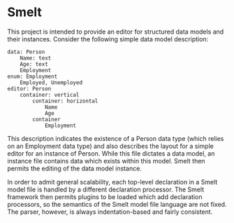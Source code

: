 Smelt
=====

This project is intended to provide an editor for structured data models and
their instances.  Consider the following simple data model description:

    data: Person
        Name: text
        Age: text
        Employment
    enum: Employment
        Employed, Unemployed
    editor: Person
        container: vertical
            container: horizontal
                Name
                Age
            container
                Employment

This description indicates the existence of a Person data type (which relies on
an Employment data type) and also describes the layout for a simple editor for
an instance of Person.  While this file dictates a data model, an instance file
contains data which exists within this model.  Smelt then permits the editing of
the data model instance.

In order to admit general scalability, each top-level declaration in a Smelt
model file is handled by a different declaration processor.  The Smelt framework
then permits plugins to be loaded which add declaration processors, so the
semantics of the Smelt model file language are not fixed.  The parser, however,
is always indentation-based and fairly consistent.
